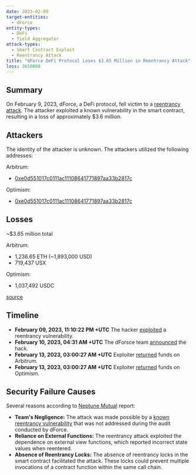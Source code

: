 ```yaml
---
date: 2023-02-09
target-entities:
  - dForce
entity-types:
  - DeFi
  - Yield Aggregator
attack-types:
  - Smart Contract Exploit
  - Reentrancy Attack
title: "dForce DeFi Protocol Loses $3.65 Million in Reentrancy Attack"
loss: 3650000
---
```


## Summary

On February 9, 2023, dForce, a DeFi protocol, fell victim to a [reentrancy attack](https://twitter.com/dForcenet/status/1623904209161830401). The attacker exploited a known vulnerability in the smart contract, resulting in a loss of approximately $3.6 million.

## Attackers

The identity of the attacker is unknown. The attackers utilized the following addresses:

Arbitrum:

- [0xe0d551017c0111ac11108641771897aa33b2817c](https://arbiscan.io/address/0xe0d551017c0111ac11108641771897aa33b2817c)

Optimism:

- [0xe0d551017c0111ac11108641771897aa33b2817c](https://optimistic.etherscan.io/address/0xe0d551017c0111ac11108641771897aa33b2817c)

## Losses

~$3.65 million total

Arbitrum:

- 1,236.65 ETH (~1,893,000 USD)
- 719,437 USX

Optimism:

- 1,037,492 USDC

[source](https://twitter.com/peckshield/status/1623902441992523776)

## Timeline

- **February 09, 2023, 11:10:22 PM +UTC** The hacker [exploited](https://arbiscan.io/tx/0x5db5c2400ab56db697b3cc9aa02a05deab658e1438ce2f8692ca009cc45171dd) a reentrancy vulnerability.
- **February 10, 2023, 04:31 AM +UTC** The dForsce team [announced](https://twitter.com/dForcenet/status/1623904209161830401) the hack.
- **February 13, 2023, 03:00:27 AM +UTC** Exploiter [returned](https://arbiscan.io/tx/0x97f7510ade6118552e9d206b5441b13ba1c8910fdd4f82fcf7482de2cf340ecb) funds on Arbitrum.
- **February 13, 2023, 03:00:27 AM +UTC** Exploiter [returned](https://optimistic.etherscan.io/tx/0x3024a206b93fe748e5bac7f2e80974a453cda755c0d03404275d276e31ad0d77) funds on Optimism.

## Security Failure Causes

Several reasons according to [Neptune Mutual](https://neptunemutual.com/blog/taking-a-closer-look-at-dforce-exploit) report:

- **Team's Negligence:** The attack was made possible by a [known reentrancy vulnerability](https://chainsecurity.com/curve-lp-oracle-manipulation-post-mortem/) that was not addressed during the audit conducted by dForce.
- **Reliance on External Functions:** The reentrancy attack exploited the dependence on external view functions, which reported incorrect state values when reentered.
- **Absence of Reentrancy Locks:** The absence of reentrancy locks in the smart contract facilitated the attack. These locks could prevent multiple invocations of a contract function within the same call chain.
